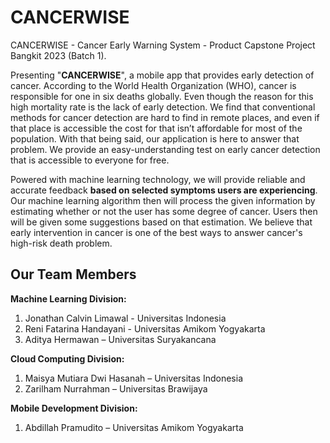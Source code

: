 # CANCERWISE
CANCERWISE - Cancer Early Warning System - Product Capstone Project Bangkit 2023 (Batch 1).

Presenting "**CANCERWISE**", a mobile app that provides early detection of cancer. According to the World Health Organization (WHO), cancer is responsible for one in six deaths globally. Even though the reason for this high mortality rate is the lack of early detection. We find that conventional methods for cancer detection are hard to find in remote places, and even if that place is accessible the cost for that isn’t affordable for most of the population. With that being said, our application is here to answer that problem. We provide an easy-understanding test on early cancer detection that is accessible to everyone for free. 

Powered with machine learning technology, we will provide reliable and accurate feedback **based on selected symptoms users are experiencing**. Our machine learning algorithm then will process the given information by estimating whether or not the user has some degree of cancer. Users then will be given some suggestions based on that estimation. We believe that early intervention in cancer is one of the best ways to answer cancer's high-risk death problem.

## Our Team Members

**Machine Learning Division:**
1. Jonathan Calvin Limawal - Universitas Indonesia
2. Reni Fatarina Handayani - Universitas Amikom Yogyakarta
3. Aditya Hermawan – Universitas Suryakancana

**Cloud Computing Division:**
1. Maisya Mutiara Dwi Hasanah – Universitas Indonesia
2. Zarilham  Nurrahman – Universitas Brawijaya

**Mobile Development Division:**
1. Abdillah Pramudito – Universitas Amikom Yogyakarta
